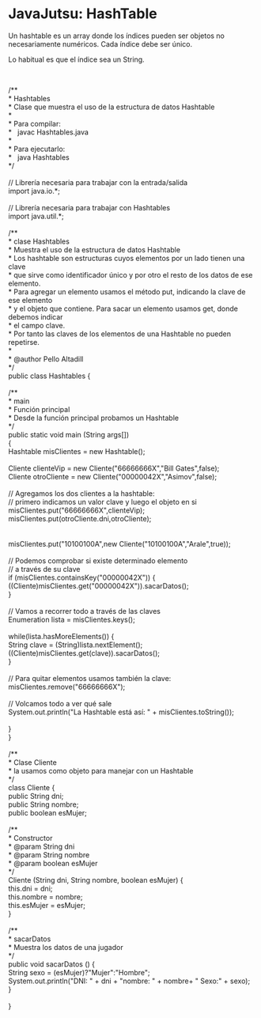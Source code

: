 <h1>
	JavaJutsu: HashTable</h1>
<p>
	Un hashtable es un array donde los &iacute;ndices pueden ser objetos no necesariamente num&eacute;ricos. Cada &iacute;ndice debe ser &uacute;nico.</p>
<p>
	Lo habitual es que el &iacute;ndice sea un String.</p>
<p>
	&nbsp;</p>
<div>
	/**</div>
<div>
	* Hashtables</div>
<div>
	* Clase que muestra el uso de la estructura de datos Hashtable</div>
<div>
	*</div>
<div>
	* Para compilar:</div>
<div>
	* &nbsp; javac Hashtables.java</div>
<div>
	*</div>
<div>
	* Para ejecutarlo:</div>
<div>
	* &nbsp; java Hashtables</div>
<div>
	*/</div>
<div>
	&nbsp;</div>
<div>
	// Librer&iacute;a necesaria para trabajar con la entrada/salida</div>
<div>
	import java.io.*;</div>
<div>
	&nbsp;</div>
<div>
	// Librer&iacute;a necesaria para trabajar con Hashtables</div>
<div>
	import java.util.*;</div>
<div>
	&nbsp;</div>
<div>
	/**</div>
<div>
	* clase Hashtables</div>
<div>
	* Muestra el uso de la estructura de datos Hashtable</div>
<div>
	* Los hashtable son estructuras cuyos elementos por un lado tienen una clave</div>
<div>
	* que sirve como identificador &uacute;nico y por otro el resto de los datos de ese elemento.</div>
<div>
	* Para agregar un elemento usamos el m&eacute;todo put, indicando la clave de ese elemento</div>
<div>
	* y el objeto que contiene. Para sacar un elemento usamos get, donde debemos indicar</div>
<div>
	* el campo clave.</div>
<div>
	* Por tanto las claves de los elementos de una Hashtable no pueden repetirse.</div>
<div>
	*</div>
<div>
	* @author Pello Altadill</div>
<div>
	*/</div>
<div>
	public class Hashtables {</div>
<div>
	&nbsp;</div>
<div>
	/**</div>
<div>
	* main</div>
<div>
	* Funci&oacute;n principal</div>
<div>
	* Desde la funci&oacute;n principal probamos un Hashtable</div>
<div>
	*/</div>
<div>
	public static void main (String args[])</div>
<div>
	{</div>
<div>
	Hashtable misClientes = new Hashtable();</div>
<div>
	&nbsp;</div>
<div>
	Cliente clienteVip = new Cliente(&quot;66666666X&quot;,&quot;Bill Gates&quot;,false);</div>
<div>
	Cliente otroCliente = new Cliente(&quot;00000042X&quot;,&quot;Asimov&quot;,false);</div>
<div>
	&nbsp;</div>
<div>
	// Agregamos los dos clientes a la hashtable:</div>
<div>
	// primero indicamos un valor clave y luego el objeto en si</div>
<div>
	misClientes.put(&quot;66666666X&quot;,clienteVip);</div>
<div>
	misClientes.put(otroCliente.dni,otroCliente);</div>
<div>
	&nbsp;</div>
<div>
	&nbsp;</div>
<div>
	misClientes.put(&quot;10100100A&quot;,new Cliente(&quot;10100100A&quot;,&quot;Arale&quot;,true));</div>
<div>
	&nbsp;</div>
<div>
	// Podemos comprobar si existe determinado elemento</div>
<div>
	// a trav&eacute;s de su clave</div>
<div>
	if (misClientes.containsKey(&quot;00000042X&quot;)) {</div>
<div>
	((Cliente)misClientes.get(&quot;00000042X&quot;)).sacarDatos();</div>
<div>
	}</div>
<div>
	&nbsp;</div>
<div>
	// Vamos a recorrer todo a trav&eacute;s de las claves</div>
<div>
	Enumeration lista = misClientes.keys();</div>
<div>
	&nbsp;</div>
<div>
	while(lista.hasMoreElements()) {</div>
<div>
	String clave = (String)lista.nextElement();</div>
<div>
	((Cliente)misClientes.get(clave)).sacarDatos();</div>
<div>
	}</div>
<div>
	&nbsp;</div>
<div>
	// Para quitar elementos usamos tambi&eacute;n la clave:</div>
<div>
	misClientes.remove(&quot;66666666X&quot;);</div>
<div>
	&nbsp;</div>
<div>
	// Volcamos todo a ver qu&eacute; sale</div>
<div>
	System.out.println(&quot;La Hashtable est&aacute; as&iacute;: &quot; + misClientes.toString());</div>
<div>
	&nbsp;</div>
<div>
	}</div>
<div>
	}</div>
<div>
	&nbsp;</div>
<div>
	/**</div>
<div>
	* Clase Cliente</div>
<div>
	* la usamos como objeto para manejar con un Hashtable</div>
<div>
	*/</div>
<div>
	class Cliente {</div>
<div>
	public String dni;</div>
<div>
	public String nombre;</div>
<div>
	public boolean esMujer;</div>
<div>
	&nbsp;</div>
<div>
	/**</div>
<div>
	* Constructor</div>
<div>
	* @param String dni</div>
<div>
	* @param String nombre</div>
<div>
	* @param boolean esMujer</div>
<div>
	*/</div>
<div>
	Cliente (String dni, String nombre, boolean esMujer) {</div>
<div>
	this.dni = dni;</div>
<div>
	this.nombre = nombre;</div>
<div>
	this.esMujer = esMujer;</div>
<div>
	}</div>
<div>
	&nbsp;</div>
<div>
	/**</div>
<div>
	* sacarDatos</div>
<div>
	* Muestra los datos de una jugador</div>
<div>
	*/</div>
<div>
	public void sacarDatos () {</div>
<div>
	String sexo = (esMujer)?&quot;Mujer&quot;:&quot;Hombre&quot;;</div>
<div>
	System.out.println(&quot;DNI: &quot; + dni + &quot;nombre: &quot; + nombre+ &quot; Sexo:&quot; + sexo);</div>
<div>
	}</div>
<div>
	&nbsp;</div>
<div>
	}</div>
